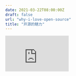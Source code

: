 ```yaml
---
date: 2021-03-22T08:00:00Z
draft: false
url: "why-i-love-open-source"
title: "开源的魅力"
---
```


<iframe width="200" height="113" src="https://www.youtube.com/embed/A_geiZHnvv8?feature=oembed" frameborder="0" allow="accelerometer; autoplay; clipboard-write; encrypted-media; gyroscope; picture-in-picture" allowfullscreen></iframe>
